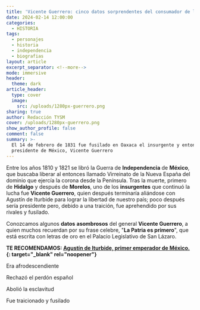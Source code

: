 ```yaml
---
title: 'Vicente Guerrero: cinco datos sorprendentes del consumador de la Independencia'
date: 2024-02-14 12:00:00
categories:
  - HISTORIA
tags:
  - personajes
  - historia
  - independencia
  - biografias
layout: article
excerpt_separator: <!--more-->
mode: immersive
header:
  theme: dark
article_header:
  type: cover
  image:
    src: /uploads/1280px-guerrero.png
sharing: true
author: Redacción TYSM
cover: /uploads/1280px-guerrero.png
show_author_profile: false
comment: false
summary: >-
  El 14 de febrero de 1831 fue fusilado en Oaxaca el insurgente y entonces
  presidente de México, Vicente Guerrero
---
```

Entre los años 1810 y 1821 se libró la Guerra de **Independencia** de **México**, que buscaba liberar al entonces llamado Virreinato de la Nueva España del dominio que ejercía la corona desde la Península. Tras la muerte, primero de **Hidalgo** y después de **Morelos**, uno de los **insurgentes** que continuó la lucha fue **Vicente Guerrero**, quien después terminaría aliándose con Agustín de Iturbide para lograr la libertad de nuestro país; poco después sería presidente pero, debido a una traición, fue aprehendido por sus rivales y fusilado.

Conozcamos algunos **datos** **asombrosos** del general **Vicente Guerrero**, a quien muchos recuerdan por su frase celebre, "**La Patria es primero**", que está escrita con letras de oro en el Palacio Legislativo de San Lázaro.

**TE RECOMENDAMOS: [Agustín de Iturbide, primer emperador de México.](https://blog.tonoysumariachi.com/historia/2023/05/17/agustin-de-inturbide-primer-presidente-de-mexico.html){: target="_blank" rel="noopener"}**

Era afrodescendiente

Rechazó el perdón español

Abolió la esclavitud

Fue traicionado y fusilado